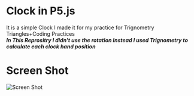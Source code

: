 # Clock in P5.js
It is a simple Clock I made it for my practice for Trignometry Triangles+Coding Practices <br>
***In This Reprositry I didn't use the rotation Instead I used Trignometry to calculate each clock hand position***

# Screen Shot
![Screen Shot]("https://github.com/NikhilRajPandey/ClockP5.js/screenshot.png")